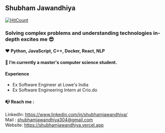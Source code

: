 ## Shubham Jawandhiya

[![HitCount](https://hits.dwyl.com/ShubhamRJ/ShubhamRJ.svg?style=flat-square&show=unique)](http://hits.dwyl.com/ShubhamRJ/ShubhamRJ)

### Solving complex problems and understanding technologies in-depth excites me 😎
#### ❤ Python, JavaScript, C++, Docker, React, NLP
#### 🌱 I’m currently a master's computer science student.
#### Experience
- Ex Software Engineer at Lowe's India
- Ex Software Engineering Intern at Crio.do
#### 📭 Reach me :    
LinkedIn: https://www.linkedin.com/in/shubhamjawandhiya/    
Mail   : shubhamjawandhiya304@gmail.com  
Website: https://shubhamjawandhiya.vercel.app

<!--
**ShubhamRJ/ShubhamRJ** is a ✨ _special_ ✨ repository because its `README.md` (this file) appears on your GitHub profile.

Here are some ideas to get you started:

- 🔭 I’m currently working on ...
- 🌱 I’m currently learning ...
- 👯 I’m looking to collaborate on ...
- 🤔 I’m looking for help with ...
- 💬 Ask me about ...
- 📫 How to reach me: ...
- 😄 Pronouns: ...
- ⚡ Fun fact: ...
-->

